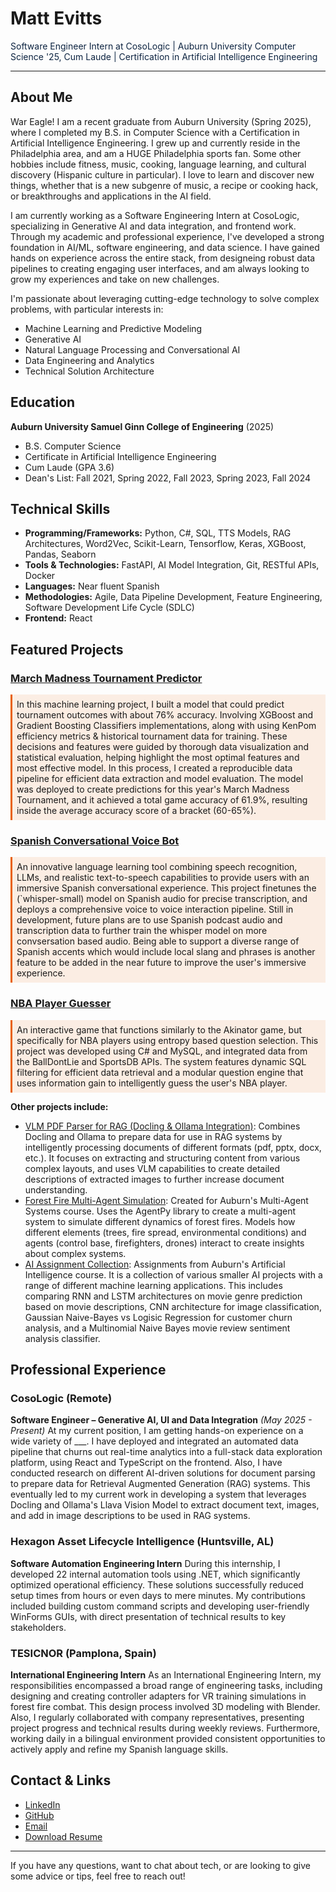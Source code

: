 <style>
  .auburn-header { color: #0C2340; }
  .auburn-link { color: #E86100; }
  .section-divider { border-color: #E86100; }
  .highlight { background-color: rgba(232, 97, 0, 0.1); padding: 0.5em; border-left: 3px solid #E86100; }
</style>

# Matt Evitts
<div class="auburn-header">Software Engineer Intern at CosoLogic | Auburn University Computer Science '25, Cum Laude | Certification in Artificial Intelligence Engineering</div>

---

## About Me
War Eagle! I am a recent graduate from Auburn University (Spring 2025), where I completed my B.S. in Computer Science with a Certification in Artificial Intelligence Engineering. I grew up and currently reside in the Philadelphia area, and am a HUGE Philadelphia sports fan. Some other hobbies include fitness, music, cooking, language learning, and cultural discovery (Hispanic culture in particular). I love to learn and discover new things, whether that is a new subgenre of music, a recipe or cooking hack, or breakthroughs and applications in the AI field.

I am currently working as a Software Engineering Intern at CosoLogic, specializing in Generative AI and data integration, and frontend work. Through my academic and professional experience, I've developed a strong foundation in AI/ML, software engineering, and data science. I have gained hands on experience across the entire stack, from designeing robust data pipelines to creating engaging user interfaces, and am always looking to grow my experiences and take on new challenges.

I'm passionate about leveraging cutting-edge technology to solve complex problems, with particular interests in:
- Machine Learning and Predictive Modeling
- Generative AI
- Natural Language Processing and Conversational AI
- Data Engineering and Analytics
- Technical Solution Architecture

## Education
**Auburn University Samuel Ginn College of Engineering** (2025)
- B.S. Computer Science
- Certificate in Artificial Intelligence Engineering
- Cum Laude (GPA 3.6)
- Dean's List: Fall 2021, Spring 2022, Fall 2023, Spring 2023, Fall 2024

## Technical Skills
- **Programming/Frameworks:** Python, C#, SQL, TTS Models, RAG Architectures, Word2Vec, Scikit-Learn, Tensorflow, Keras, XGBoost, Pandas, Seaborn
- **Tools & Technologies:** FastAPI, AI Model Integration, Git, RESTful APIs, Docker
- **Languages:** Near fluent Spanish
- **Methodologies:** Agile, Data Pipeline Development, Feature Engineering, Software Development Life Cycle (SDLC)
- **Frontend:** React

## Featured Projects

### [March Madness Tournament Predictor](https://github.com/mevitts/March_Madness)
<div class="highlight">
In this machine learning project, I built a model that could predict tournament outcomes with about 76% accuracy. Involving XGBoost and Gradient Boosting Classifiers implementations, along with using KenPom efficiency metrics & historical tournament data for training. These decisions and features were guided by thorough data visualization and statistical evaluation, helping highlight the most optimal features and most effective model. In this process, I created a reproducible data pipeline for efficient data extraction and model evaluation. The model was deployed to create predictions for this year's March Madness Tournament, and it achieved a total game accuracy of 61.9%, resulting inside the average accuracy score of a bracket (60-65%).
  
</div>


### [Spanish Conversational Voice Bot](https://github.com/mevitts/spanish_chat_bot)
<div class="highlight">
An innovative language learning tool combining speech recognition, LLMs, and realistic text-to-speech capabilities to provide users with an immersive Spanish conversational experience. This project finetunes the (`whisper-small) model on Spanish audio for precise transcription, and deploys a comprehensive voice to voice interaction pipeline. Still in development, future plans are to use Spanish podcast audio and transcription data to further train the whisper model on more convsersation based audio. Being able to support a diverse range of Spanish accents which would include local slang and phrases is another feature to be added in the near future to improve the user's immersive experience.

</div>


### [NBA Player Guesser](https://github.com/mevitts/PlayerGuesser)
<div class="highlight">
An interactive game that functions similarly to the Akinator game, but specifically for NBA players using entropy based question selection. This project was developed using C# and MySQL, and integrated data from the BallDontLie and SportsDB APIs. The system features dynamic SQL filtering for efficient data retrieval and a modular question engine that uses information gain to intelligently guess the user's NBA player. 

</div>


**Other projects include:**
- [VLM PDF Parser for RAG (Docling & Ollama Integration)](https://github.com/mevitts/Docling.VLM.RAGProcessor): Combines Docling and Ollama to prepare data for use in RAG systems by intelligently processing documents of different formats (pdf, pptx, docx, etc.). It focuses on extracting and structuring content from various complex layouts, and uses VLM capabilities to create detailed descriptions of extracted images to further increase document understanding.
- [Forest Fire Multi-Agent Simulation](https://github.com/mevitts/ForestFire_MAS): Created for Auburn's Multi-Agent Systems course. Uses the AgentPy library to create a multi-agent system to simulate different dynamics of forest fires. Models how different elements (trees, fire spread, environmental conditions) and agents (control base, firefighters, drones) interact to create insights about complex systems.
- [AI Assignment Collection](https://github.com/mevitts/AI): Assignments from Auburn's Artificial Intelligence course. It is a collection of various smaller AI projects with a range of different machine learning applications. This includes comparing RNN and LSTM architectures on movie genre prediction based on movie descriptions, CNN architecture for image classification, Gaussian Naive-Bayes vs Logisic Regression for customer churn analysis, and a Multinomial Naive Bayes movie review sentiment analysis classifier.

  
## Professional Experience

### CosoLogic (Remote)
**Software Engineer – Generative AI, UI and Data Integration** *(May 2025 - Present)*
At my current position, I am getting hands-on experience on a wide variety of ___. I have deployed and integrated an automated data pipeline that churns out real-time analytics into a full-stack data exploration platform, using React and TypeScript on the frontend. Also, I have conducted research on different AI-driven solutions for document parsing to prepare data for Retrieval Augmented Generation (RAG) systems. This eventually led to my current work in developing a system that leverages Docling and Ollama's Llava Vision Model to extract document text, images, and add in image descriptions to be used in RAG systems.

### Hexagon Asset Lifecycle Intelligence (Huntsville, AL)
**Software Automation Engineering Intern**
During this internship, I developed 22 internal automation tools using .NET, which significantly optimized operational efficiency. These solutions successfully reduced setup times from hours or even days to mere minutes. My contributions included building custom command scripts and developing user-friendly WinForms GUIs, with direct presentation of technical results to key stakeholders.

### TESICNOR (Pamplona, Spain)
**International Engineering Intern**
As an International Engineering Intern, my responsibilities encompassed a broad range of engineering tasks, including designing and creating controller adapters for VR training simulations in forest fire combat. This design process involved 3D modeling with Blender. Also, I regularly collaborated with company representatives, presenting project progress and technical results during weekly reviews. Furthermore, working daily in a bilingual environment provided consistent opportunities to actively apply and refine my Spanish language skills.

## Contact & Links
- [LinkedIn](https://www.linkedin.com/in/matthew-evitts/)
- [GitHub](https://github.com/mevitts)
- [Email](mailto:martevitts@gmail.com)
- [Download Resume](./context/resume_matt_evitts_60325.docx)

---

If you have any questions, want to chat about tech, or are looking to give some advice or tips, feel free to reach out!
<div style="text-align: center; color: #0C2340;">
</div>
